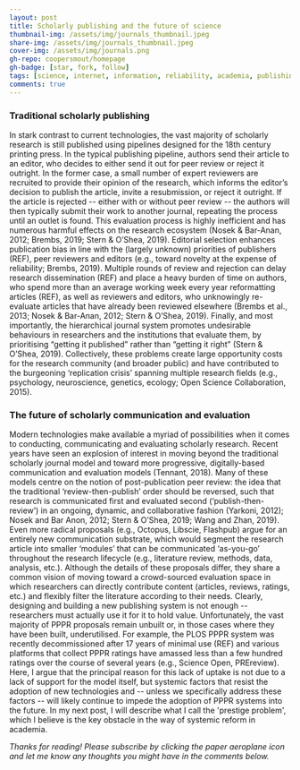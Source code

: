 ```yaml
---
layout: post
title: Scholarly publishing and the future of science
thumbnail-img: /assets/img/journals_thumbnail.jpeg
share-img: /assets/img/journals_thumbnail.jpeg
cover-img: /assets/img/journals.png
gh-repo: coopersmout/homepage
gh-badge: [star, fork, follow]
tags: [science, internet, information, reliability, academia, publishing, peer review]
comments: true
---
```


### Traditional scholarly publishing
In stark contrast to current technologies, the vast majority of scholarly research is still published using pipelines designed for the 18th century printing press. In the typical publishing pipeline, authors send their article to an editor, who decides to either send it out for peer review or reject it outright. In the former case, a small number of expert reviewers are recruited to provide their opinion of the research, which informs the editor’s decision to publish the article, invite a resubmission, or reject it outright. If the article is rejected -- either with or without peer review -- the authors will then typically submit their work to another journal, repeating the process until an outlet is found. This evaluation process is highly inefficient and has numerous harmful effects on the research ecosystem (Nosek & Bar-Anan, 2012; Brembs, 2019; Stern & O’Shea, 2019). Editorial selection enhances publication bias in line with the (largely unknown) priorities of publishers (REF), peer reviewers and editors (e.g., toward novelty at the expense of reliability; Brembs, 2019). Multiple rounds of review and rejection can delay research dissemination (REF) and place a heavy burden of time on authors, who spend more than an average working week every year reformatting articles (REF), as well as reviewers and editors, who unknowingly re-evaluate articles that have already been reviewed elsewhere (Brembs et al., 2013; Nosek & Bar-Anan, 2012; Stern & O’Shea, 2019). Finally, and most importantly, the hierarchical journal system promotes undesirable behaviours in researchers and the institutions that evaluate them, by prioritising “getting it published” rather than “getting it right” (Stern & O’Shea, 2019). Collectively, these problems create large opportunity costs for the research community (and broader public) and have contributed to the burgeoning ‘replication crisis’ spanning multiple research fields (e.g., psychology, neuroscience, genetics, ecology; Open Science Collaboration, 2015).

### The future of scholarly communication and evaluation
Modern technologies make available a myriad of possibilities when it comes to conducting, communicating and evaluating scholarly research. Recent years have seen an explosion of interest in moving beyond the traditional scholarly journal model and toward more progressive, digitally-based communication and evaluation models (Tennant, 2018). Many of these models centre on the notion of post-publication peer review: the idea that the traditional ‘review-then-publish’ order should be reversed, such that research is communicated first and evaluated second (‘publish-then-review’) in an ongoing, dynamic, and collaborative fashion (Yarkoni, 2012); Nosek and Bar Anon, 2012; Stern & O’Shea, 2019; Wang and Zhan, 2019). Even more radical proposals (e.g., Octopus, Libscie, Flashpub) argue for an entirely new communication substrate, which would segment the research article into smaller ‘modules’ that can be communicated ‘as-you-go’ throughout the research lifecycle (e.g., literature review, methods, data, analysis, etc.). Although the details of these proposals differ, they share a common vision of moving toward a crowd-sourced evaluation space in which researchers can directly contribute content (articles, reviews, ratings, etc.) and flexibly filter the literature according to their needs. Clearly, designing and building a new publishing system is not enough -- researchers must actually use it for it to hold value. Unfortunately, the vast majority of PPPR proposals remain unbuilt or, in those cases where they have been built, underutilised. For example, the PLOS PPPR system was recently decommissioned after 17 years of minimal use (REF) and various platforms that collect PPPR ratings have amassed less than a few hundred ratings over the course of several years (e.g., Science Open, PREreview). Here, I argue that the principal reason for this lack of uptake is not due to a lack of support for the model itself, but systemic factors that resist the adoption of new technologies and -- unless we specifically address these factors -- will likely continue to impede the adoption of PPPR systems into the future. In my next post, I will describe what I call the 'prestige problem', which I believe is the key obstacle in the way of systemic reform in academia.

*Thanks for reading! Please subscribe by clicking the paper aeroplane icon and let me know any thoughts you might have in the comments below.*
